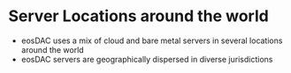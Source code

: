 **Server** Locations **around** the **world**
===

 * eosDAC uses a mix of cloud and bare metal servers in several locations around the world
 * eosDAC servers are geographically dispersed in diverse jurisdictions

